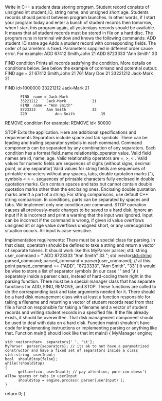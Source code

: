 Write in C++ a student data storing program.
Student record consists of unsigned int student_ID, string name, and unsigned short age.
Students records should persist between program launches. In other words, if I start your program today and enter a bunch of student records then tomorrow, when I start this program again, all yesterdays records should be available. It means that all student records must be stored in file on a hard disc.
The program runs in terminal window and knows the following commands:
ADD  student_ID  name  age
Adds a student record with corresponding fields. The order of parameters is fixed. Parameters supplied in different order cause error. For example:
ADD 67412  Smith,John  21
ADD   8723333 "Ann Smith"   33
 
FIND  condition
Prints all records satisfying the condition. More details on conditions below. See below the example of command and potential output:
FIND  age = 21
67412           Smith,John            21
761              Mary Doe             21
33221212    Jack-Mark            21

FIND  id>1000000
33221212    Jack-Mark            21

           FIND  name = Jack-Mark
           33221212    Jack-Mark            21
           FIND  name = "Ann Smith"
           8723333     Ann Smith            33
           229             Ann Smith            19
REMOVE  condition
For example:
REMOVE   id< 50000   

STOP
Exits the application.
Here are additional specifications and requirements
Separators include space and tab symbols. There can be leading and trailing separator symbols in each command. Command components can be separated by any combination of any separators.
Each condition has a format field_name relationship_operator value.
Valid field names are id, name, age.
Valid relationship operators are =,  >, < .
Valid values for numeric fields are sequences of digits (without signs, decimal point, or any separator)
Valid values for string fields are
sequences of printable characters without any spaces, tabs, double quotation marks ("), symbols < > =. 
sequences of printable characters fully enclosed in double quotation marks. Can contain spaces and tabs but cannot contain double quotation marks other than the enclosing ones. Enclosing double quotation marks aren't a part of a string.
For string comparisons, use default C++ string comparison.
In conditions, parts can be separated by spaces and tabs.
We implement only one condition per command.
STOP operation causes all previously-made changes to be saved to a hard disk.
Ignore an input if it is incorrect and print a warning that the input was ignored. Input can be incorrect if the command is wrong, if given id value overflows unsigned int or age value overflows unsigned short, or any unrecognized situation occurs.
All input is case-sensitive.
 
Implementation requirements:
There must be a special class for parsing. In that class, operator() should be defined to take a string and return a vector of separate tokens. It should work like this
MyParser  parser;
std::string  user_command = "  ADD   8723333 \"Ann Smith\"   33   ";
std::vector<std::string>  parsed_command;
parsed_command = parser(user_command);
// at this point parsed_command == {"ADD", "8723333", "Ann Smith", "33"}
It would be wise to store a list of separator symbols (in our case ' ' and '\t') separately inside a parser class, instead of hard-coding them right in the parsing function.
There must be a special manager class that has separate functions for ADD, FIND, REMOVE, and STOP. These functions are called to do the corresponding task and take arguments needed for it.
There should be a hard disk management class with at least
a function responsible for taking a filename and returning a vector of student records read from that file
a function responsible for taking a filename and a vector of student records and writing student records in a specified file. If the file already exists, it should be overwritten.
That disk management component should be used to deal with data on a hard disk.
Function main() shouldn't have code for implementing instructions or implementing parsing or anything like that. Function main() should look like that
int main()
{
    MyManager  engine;

    std::vector<char>  separators{' ', '\t'};
    MyParser  parser{separators}; // its ok to not have a parametrized constructor and have a fixed set of separators inside a class
    std::string  userInput;
    bool  shouldStop{false};
    while(!shouldStop)
    {
          getline(cin, userInput); // pay attention, pure cin doesn't allow spaces or tabs in userInput
          shouldStop = engine.process( parser(userInput) );
    }

   return 0;
}
